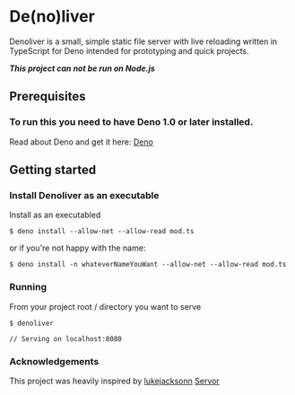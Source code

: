 # De(no)liver

Denoliver is a small, simple static file server with live reloading written in TypeScript for Deno intended for prototyping and quick projects.

_**This project can not be run on Node.js**_

## Prerequisites

### To run this you need to have Deno 1.0 or later installed.

Read about Deno and get it here: [Deno](https://deno.land/)

## Getting started

### Install Denoliver as an executable

Install as an executabled

```
$ deno install --allow-net --allow-read mod.ts
```

or if you're not happy with the name:

```
$ deno install -n whateverNameYouWant --allow-net --allow-read mod.ts
```

### Running

From your project root / directory you want to serve

```
$ denoliver

// Serving on localhost:8080
```

### Acknowledgements

This project was heavily inspired by [lukejacksonn](https://github.com/lukejacksonn) [Servor](https://github.com/lukejacksonn/servor/)
